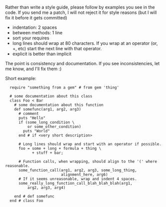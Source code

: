 Rather than write a style guide, please follow by examples you see in the code.
If you send me a patch, I will not reject it for style reasons (but I will fix
it before it gets committed) 

* indentation: 2 spaces
* between methods: 1 line
* sort your requires
* long lines should wrap at 80 characters. If you wrap at an operator (or, +,
  etc) start the next line with that operator.
* explicit is better than implicit

The point is consistency and documentation. If you see inconsistencies, let me
know, and I'll fix them :)

Short example:

      require "something from a gem" # from gem 'thing'

      # some documentation about this class
      class Foo < Bar
        # some documentation about this function
        def somefunc(arg1, arg2, arg3)
          # comment
          puts "Hello"
          if (some_long_condition \
              or some_other_condition)
            puts "World"
          end # if <very short description>

          # Long lines should wrap and start with an operator if possible.
          foo = some + long + formula + thing \
                + stuff + bar;

          # Function calls, when wrapping, should align to the '(' where reasonable.
          some_function_call(arg1, arg2, arg3, some_long_thing,
                             alignment_here, arg6)
          # If it seems unreasonable, wrap and indent 4 spaces.
          some_really_long_function_call_blah_blah_blah(arg1,
              arg2, arg3, arg4)
            
        end # def somefunc
      end # class Foo

